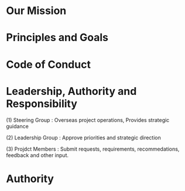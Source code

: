 # Our Mission 


# Principles and Goals


# Code of Conduct


# Leadership, Authority and Responsibility

 (1) Steering Group : Overseas project operations, Provides strategic guidance
 
 (2) Leadership Group : Approve priorities and strategic direction 
 
 (3) Projdct Members : Submit requests, requirements, recommedations, feedback and other input. 
 
 
# Authority 

